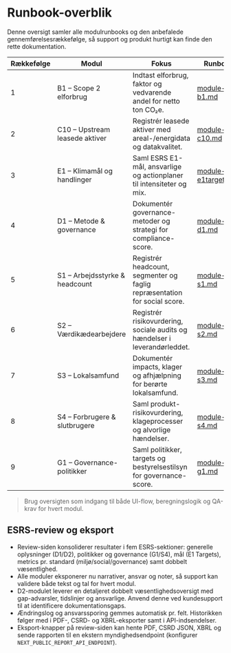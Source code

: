 # Runbook-overblik

Denne oversigt samler alle modulrunbooks og den anbefalede gennemførelsesrækkefølge, så support og produkt hurtigt kan finde den rette dokumentation.

| Rækkefølge | Modul                          | Fokus                                                                 | Runbook                          |
| ---------- | ------------------------------ | ---------------------------------------------------------------------- | -------------------------------- |
| 1          | B1 – Scope 2 elforbrug         | Indtast elforbrug, faktor og vedvarende andel for netto ton CO₂e.      | [module-b1.md](module-b1.md)     |
| 2          | C10 – Upstream leasede aktiver | Registrér leasede aktiver med areal-/energidata og datakvalitet.       | [module-c10.md](module-c10.md)   |
| 3          | E1 – Klimamål og handlinger    | Saml ESRS E1-mål, ansvarlige og actionplaner til intensiteter og mix. | [module-e1targets.md](module-e1targets.md) |
| 4          | D1 – Metode & governance       | Dokumentér governance-metoder og strategi for compliance-score.       | [module-d1.md](module-d1.md)     |
| 5          | S1 – Arbejdsstyrke & headcount | Registrér headcount, segmenter og faglig repræsentation for social score. | [module-s1.md](module-s1.md)     |
| 6          | S2 – Værdikædearbejdere        | Registrér risikovurdering, sociale audits og hændelser i leverandørleddet. | [module-s2.md](module-s2.md)     |
| 7          | S3 – Lokalsamfund              | Dokumentér impacts, klager og afhjælpning for berørte lokalsamfund.   | [module-s3.md](module-s3.md)     |
| 8          | S4 – Forbrugere & slutbrugere  | Saml produkt-risikovurdering, klageprocesser og alvorlige hændelser.  | [module-s4.md](module-s4.md)     |
| 9          | G1 – Governance-politikker     | Saml politikker, targets og bestyrelsestilsyn for governance-score.   | [module-g1.md](module-g1.md)     |

> Brug oversigten som indgang til både UI-flow, beregningslogik og QA-krav for hvert modul.

## ESRS-review og eksport

- Review-siden konsoliderer resultater i fem ESRS-sektioner: generelle oplysninger (D1/D2), politikker og governance (G1/S4), mål (E1 Targets), metrics pr. standard (miljø/social/governance) samt dobbelt væsentlighed.
- Alle moduler eksponerer nu narrativer, ansvar og noter, så support kan validere både tekst og tal for hvert modul.
- D2-modulet leverer en detaljeret dobbelt væsentlighedsoversigt med gap-advarsler, tidslinjer og ansvarlige. Anvend denne ved kundesupport til at identificere dokumentationsgaps.
- Ændringslog og ansvarssporing gemmes automatisk pr. felt. Historikken følger med i PDF-, CSRD- og XBRL-eksporter samt i API-indsendelser.
- Eksport-knapper på review-siden kan hente PDF, CSRD JSON, XBRL og sende rapporten til en ekstern myndighedsendpoint (konfigurer `NEXT_PUBLIC_REPORT_API_ENDPOINT`).
